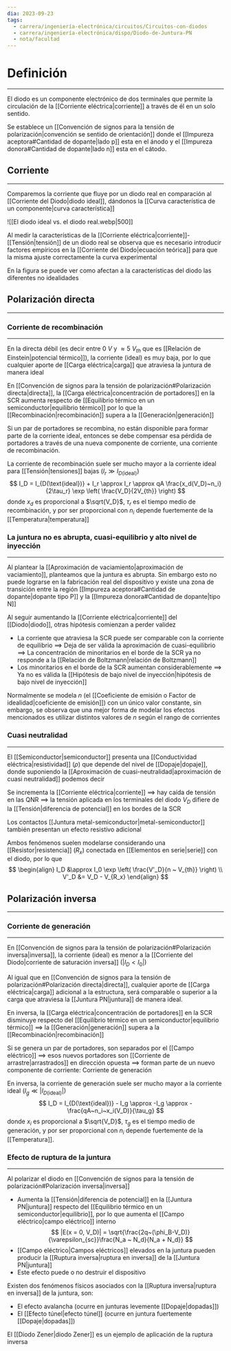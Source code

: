 ```yaml
---
dia: 2023-09-23
tags:
  - carrera/ingeniería-electrónica/circuitos/Circuitos-con-diodos
  - carrera/ingeniería-electrónica/dispo/Diodo-de-Juntura-PN
  - nota/facultad
---
```

# Definición
---
El diodo es un componente electrónico de dos terminales que permite la circulación de la [[Corriente eléctrica|corriente]] a través de él en un solo sentido.

Se establece un [[Convención de signos para la tensión de polarización|convención se sentido de orientación]] donde el [[Impureza aceptora#Cantidad de dopante|lado p]] esta en el ánodo y el [[Impureza donora#Cantidad de dopante|lado n]] esta en el cátodo.

## Corriente
---
Comparemos la corriente que fluye por un diodo real en comparación al [[Corriente del Diodo|diodo ideal]], dándonos la [[Curva característica de un componente|curva característica]]

![[El diodo ideal vs. el diodo real.webp|500]]

Al medir la características de la [[Corriente eléctrica|corriente]]-[[Tensión|tensión]] de un diodo real se observa que es necesario introducir factores empíricos en la [[Corriente del Diodo|ecuación teórica]] para que la misma ajuste correctamente la curva experimental

En la figura se puede ver como afectan a la características del diodo las diferentes no idealidades

## Polarización directa
---
### Corriente de recombinación
---
En la directa débil (es decir entre $0~V$ y $\approx 5~V_{th}$ que es [[Relación de Einstein|potencial térmico]]), la corriente (ideal) es muy baja, por lo que cualquier aporte de [[Carga eléctrica|carga]] que atraviesa la juntura de manera ideal

En [[Convención de signos para la tensión de polarización#Polarización directa|directa]], la [[Carga eléctrica|concentración de portadores]] en la SCR aumenta respecto de [[Equilibrio térmico en un semiconductor|equilibrio térmico]] por lo que la [[Recombinación|recombinación]] supera a la [[Generación|generación]]

Si un par de portadores se recombina, no están disponible para formar parte de la corriente ideal, entonces se debe compensar esa pérdida de portadores a través de una nueva componente de corriente, una corriente de recombinación.

La corriente de recombinación suele ser mucho mayor a la corriente ideal para [[Tensión|tensiones]] bajas ($I_r \gg I_{D(\text{ideal})}$) $$ I_D = I_{D(\text{ideal})} + I_r \approx I_r \approx qA \frac{x_d(V_D)~n_i}{2\tau_r} \exp \left( \frac{V_D}{2V_{th}} \right) $$ donde $x_d$ es proporcional a $\sqrt{V_D}$, $\tau_r$ es el tiempo medio de recombinación, y por ser proporcional con $n_i$ depende fuertemente de la [[Temperatura|temperatura]]

### La juntura no es abrupta, cuasi-equilibrio y alto nivel de inyección
---
Al plantear la [[Aproximación de vaciamiento|aproximación de vaciamiento]], planteamos que la juntura es abrupta. Sin embargo esto no puede lograrse en la fabricación real del dispositivo y existe una zona de transición entre la región [[Impureza aceptora#Cantidad de dopante|dopante tipo P]] y la [[Impureza donora#Cantidad de dopante|tipo N]]

Al seguir aumentando la [[Corriente eléctrica|corriente]] del [[Diodo|diodo]], otras hipótesis comienzan a perder validez
* La corriente que atraviesa la SCR puede ser comparable con la corriente de equilibrio
  $\implies$ Deja de ser válida la aproximación de cuasi-equilibrio
  $\implies$ La concentración de minoritarios en el borde de la SCR ya no responde a la [[Relación de Boltzmann|relación de Boltzmann]]
* Los minoritarios en el borde de la SCR aumentan considerablemente
  $\implies$ Ya no es válida la [[Hipótesis de bajo nivel de inyección|hipótesis de bajo nivel de inyección]]

Normalmente se modela $n$ (el [[Coeficiente de emisión o Factor de idealidad|coeficiente de emisión]]) con un único valor constante, sin embargo, se observa que una mejor forma de modelar los efectos mencionados es utilizar distintos valores de $n$ según el rango de corrientes

### Cuasi neutralidad
---
El [[Semiconductor|semiconductor]] presenta una [[Conductividad eléctrica|resistividad]] ($\rho$) que depende del nivel de [[Dopaje|dopaje]], donde suponiendo la [[Aproximación de cuasi-neutralidad|aproximación de cuasi neutralidad]] podemos decir

Se incrementa la [[Corriente eléctrica|corriente]]
$\implies$ hay caída de tensión en las QNR
$\implies$ la tensión aplicada en los terminales del diodo $V_D$ difiere de la [[Tensión|diferencia de potencial]] en los bordes de la SCR

Los contactos [[Juntura metal-semiconductor|metal-semiconductor]] también presentan un efecto resistivo adicional

Ambos fenómenos suelen modelarse considerando una [[Resistor|resistencia]] ($R_x$) conectada en [[Elementos en serie|serie]] con el diodo, por lo que $$ \begin{align}
	I_D &\approx I_0 \exp \left( \frac{V'_D}{n ~ V_{th}} \right) \\
	V'_D &= V_D - V_{R_x}
\end{align} $$
## Polarización inversa
---
### Corriente de generación
---
En [[Convención de signos para la tensión de polarización#Polarización inversa|inversa]], la corriente (ideal) es menor a la [[Corriente del Diodo|corriente de saturación inversa]] ($|I_D < I_0|$)

Al igual que en [[Convención de signos para la tensión de polarización#Polarización directa|directa]], cualquier aporte de [[Carga eléctrica|carga]] adicional a la estructura, será comparable o superior a la carga que atraviesa la [[Juntura PN|juntura]] de manera ideal.

En inversa, la [[Carga eléctrica|concentración de portadores]] en la SCR disminuye respecto del [[Equilibrio térmico en un semiconductor|equilibrio térmico]]
$\implies$ la [[Generación|generación]] supera a la [[Recombinación|recombinación]]

Si se genera un par de portadores, son separados por el [[Campo eléctrico]]
$\implies$ esos nuevos portadores son [[Corriente de arrastre|arrastrados]] en dirección opuesta
$\implies$ forman parte de un nuevo componente de corriente: Corriente de generación

En inversa, la corriente de generación suele ser mucho mayor a la corriente ideal ($I_g \ll |I_{D(\text{ideal})}|$) $$ I_D = I_{D(\text{ideal})} - I_g \approx -I_g \approx - \frac{qA~n_i~x_i(V_D)}{\tau_g} $$ donde $x_i$ es proporcional a $\sqrt{V_D}$, $\tau_g$ es el tiempo medio de generación, y por ser proporcional con $n_i$ depende fuertemente de la [[Temperatura]].

### Efecto de ruptura de la juntura
---
Al polarizar el diodo en [[Convención de signos para la tensión de polarización#Polarización inversa|inversa]] 
* Aumenta la [[Tensión|diferencia de potencial]] en la [[Juntura PN|juntura]] respecto del [[Equilibrio térmico en un semiconductor|equilibrio]], por lo que aumenta el [[Campo eléctrico|campo eléctrico]] interno $$ |E(x = 0, V_D)| = \sqrt{\frac{2q~(\phi_B-V_D)}{\varepsilon_{sc}}\frac{N_a ~ N_d}{N_a + N_d}} $$
* [[Campo eléctrico|Campos eléctricos]] elevados en la juntura pueden producir la [[Ruptura inversa|ruptura en inversa]] de la [[Juntura PN|juntura]]
* Este efecto puede o no destruir el dispositivo

Existen dos fenómenos físicos asociados con la [[Ruptura inversa|ruptura en inversa]] de la juntura, son:
* El efecto avalancha (ocurre en junturas levemente [[Dopaje|dopadas]])
* El [[Efecto túnel|efecto túnel]] (ocurre en juntura fuertemente [[Dopaje|dopadas]])

El [[Diodo Zener|diodo Zener]] es un ejemplo de aplicación de la ruptura inversa